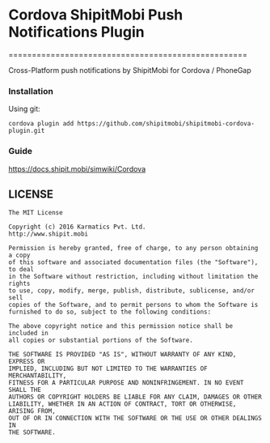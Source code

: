 # Cordova ShipitMobi Push Notifications Plugin
===================================================

Cross-Platform push notifications by ShipitMobi for Cordova / PhoneGap

### Installation

Using git:

```
cordova plugin add https://github.com/shipitmobi/shipitmobi-cordova-plugin.git
```

### Guide

https://docs.shipit.mobi/simwiki/Cordova


## LICENSE

	The MIT License
	
	Copyright (c) 2016 Karmatics Pvt. Ltd.
	http://www.shipit.mobi
	
	Permission is hereby granted, free of charge, to any person obtaining a copy
	of this software and associated documentation files (the "Software"), to deal
	in the Software without restriction, including without limitation the rights
	to use, copy, modify, merge, publish, distribute, sublicense, and/or sell
	copies of the Software, and to permit persons to whom the Software is
	furnished to do so, subject to the following conditions:
	
	The above copyright notice and this permission notice shall be included in
	all copies or substantial portions of the Software.
	
	THE SOFTWARE IS PROVIDED "AS IS", WITHOUT WARRANTY OF ANY KIND, EXPRESS OR
	IMPLIED, INCLUDING BUT NOT LIMITED TO THE WARRANTIES OF MERCHANTABILITY,
	FITNESS FOR A PARTICULAR PURPOSE AND NONINFRINGEMENT. IN NO EVENT SHALL THE
	AUTHORS OR COPYRIGHT HOLDERS BE LIABLE FOR ANY CLAIM, DAMAGES OR OTHER
	LIABILITY, WHETHER IN AN ACTION OF CONTRACT, TORT OR OTHERWISE, ARISING FROM,
	OUT OF OR IN CONNECTION WITH THE SOFTWARE OR THE USE OR OTHER DEALINGS IN
	THE SOFTWARE.
